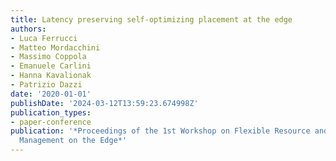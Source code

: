 ```yaml
---
title: Latency preserving self-optimizing placement at the edge
authors:
- Luca Ferrucci
- Matteo Mordacchini
- Massimo Coppola
- Emanuele Carlini
- Hanna Kavalionak
- Patrizio Dazzi
date: '2020-01-01'
publishDate: '2024-03-12T13:59:23.674998Z'
publication_types:
- paper-conference
publication: '*Proceedings of the 1st Workshop on Flexible Resource and Application
  Management on the Edge*'
---
```

